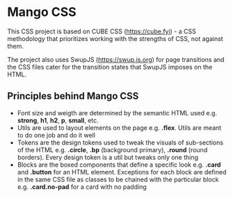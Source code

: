 # Mango CSS
This CSS project is based on CUBE CSS (https://cube.fyi) - a CSS methodology that prioritizes working with the strengths of CSS, not against them.

The project also uses SwupJS (https://swup.js.org) for page transitions and the CSS files cater for the transition states that SwupJS imposes on the HTML.

## Principles behind Mango CSS
- Font size and weigth are determined by the semantic HTML used e.g. **strong**, **h1**, **h2**, **p**, **small**, etc.
- Utils are used to layout elements on the page e.g. **.flex**. Utils are meant to do one job and do it well
- Tokens are the design tokens used to tweak the visuals of sub-sections of the HTML e.g. **.circle**, **.bp** (background primary), **.round** (round borders). Every design token is a util but tweaks only one thing
- Blocks are the boxed components that define a specific look e.g. **.card** and **.button** for an HTML element. Exceptions for each block are defined in the same CSS file as classes to be chained with the particular block e.g. **.card.no-pad** for a card with no padding